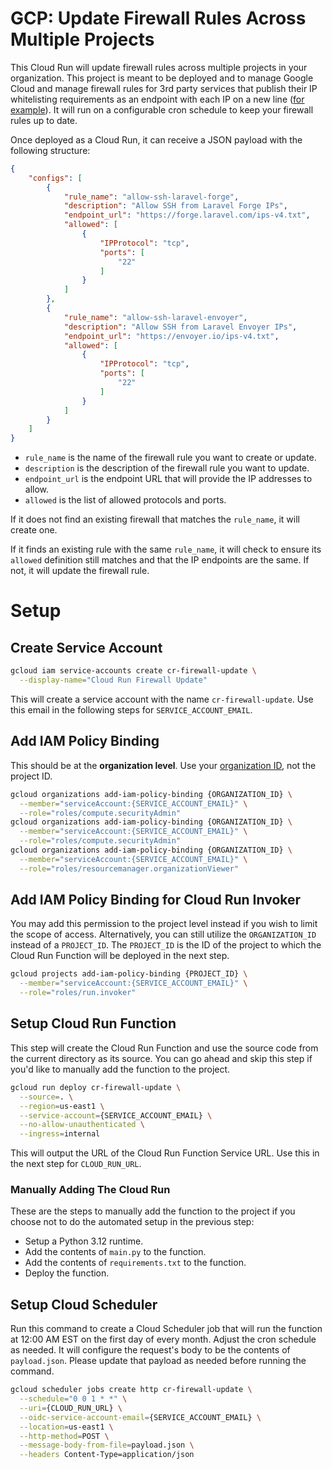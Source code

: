 # GCP: Update Firewall Rules Across Multiple Projects

This Cloud Run will update firewall rules across multiple projects in your organization. This project is meant to be deployed and to manage Google Cloud and manage firewall rules for 3rd party services that publish their IP whitelisting requirements as an endpoint with each IP on a new line ([for example](https://envoyer.io/ips-v4.txt)). It will run on a configurable cron schedule to keep your firewall rules up to date.

Once deployed as a Cloud Run, it can receive a JSON payload with the following structure:

```json
{
    "configs": [
        {
            "rule_name": "allow-ssh-laravel-forge",
            "description": "Allow SSH from Laravel Forge IPs",
            "endpoint_url": "https://forge.laravel.com/ips-v4.txt",
            "allowed": [
                {
                    "IPProtocol": "tcp",
                    "ports": [
                        "22"
                    ]
                }
            ]
        },
        {
            "rule_name": "allow-ssh-laravel-envoyer",
            "description": "Allow SSH from Laravel Envoyer IPs",
            "endpoint_url": "https://envoyer.io/ips-v4.txt",
            "allowed": [
                {
                    "IPProtocol": "tcp",
                    "ports": [
                        "22"
                    ]
                }
            ]
        }
    ]
}
```

- `rule_name` is the name of the firewall rule you want to create or update.
- `description` is the description of the firewall rule you want to update.
- `endpoint_url` is the endpoint URL that will provide the IP addresses to allow.
- `allowed` is the list of allowed protocols and ports.

If it does not find an existing firewall that matches the `rule_name`, it will create one.

If it finds an existing rule with the same `rule_name`, it will check to ensure its `allowed` definition still matches and that the IP endpoints are the same. If not, it will update the firewall rule.

# Setup

## Create Service Account

```bash
gcloud iam service-accounts create cr-firewall-update \
  --display-name="Cloud Run Firewall Update"
```

This will create a service account with the name `cr-firewall-update`. Use this email in the following steps for `SERVICE_ACCOUNT_EMAIL`.

## Add IAM Policy Binding

This should be at the **organization level**. Use your [organization ID](https://cloud.google.com/resource-manager/docs/creating-managing-organization#retrieving_your_organization_id), not the project ID.

```bash
gcloud organizations add-iam-policy-binding {ORGANIZATION_ID} \
  --member="serviceAccount:{SERVICE_ACCOUNT_EMAIL}" \
  --role="roles/compute.securityAdmin"
gcloud organizations add-iam-policy-binding {ORGANIZATION_ID} \
  --member="serviceAccount:{SERVICE_ACCOUNT_EMAIL}" \
  --role="roles/compute.securityAdmin"
gcloud organizations add-iam-policy-binding {ORGANIZATION_ID} \
  --member="serviceAccount:{SERVICE_ACCOUNT_EMAIL}" \
  --role="roles/resourcemanager.organizationViewer"
```

## Add IAM Policy Binding for Cloud Run Invoker

You may add this permission to the project level instead if you wish to limit the scope of access. Alternatively, you can still utilize the `ORGANIZATION_ID` instead of a `PROJECT_ID`. The `PROJECT_ID` is the ID of the project to which the Cloud Run Function will be deployed in the next step.

```bash
gcloud projects add-iam-policy-binding {PROJECT_ID} \
  --member="serviceAccount:{SERVICE_ACCOUNT_EMAIL}" \
  --role="roles/run.invoker"
```

## Setup Cloud Run Function

This step will create the Cloud Run Function and use the source code from the current directory as its source. You can go ahead and skip this step if you'd like to manually add the function to the project.

```bash
gcloud run deploy cr-firewall-update \
  --source=. \
  --region=us-east1 \
  --service-account={SERVICE_ACCOUNT_EMAIL} \
  --no-allow-unauthenticated \
  --ingress=internal
```

This will output the URL of the Cloud Run Function Service URL. Use this in the next step for `CLOUD_RUN_URL`.

### Manually Adding The Cloud Run

These are the steps to manually add the function to the project if you choose not to do the automated setup in the previous step:

- Setup a Python 3.12 runtime.
- Add the contents of `main.py` to the function.
- Add the contents of `requirements.txt` to the function.
- Deploy the function.

## Setup Cloud Scheduler

Run this command to create a Cloud Scheduler job that will run the function at 12:00 AM EST on the first day of every month. Adjust the cron schedule as needed. It will configure the request's body to be the contents of `payload.json`. Please update that payload as needed before running the command.

```bash
gcloud scheduler jobs create http cr-firewall-update \
  --schedule="0 0 1 * *" \
  --uri={CLOUD_RUN_URL} \
  --oidc-service-account-email={SERVICE_ACCOUNT_EMAIL} \
  --location=us-east1 \
  --http-method=POST \
  --message-body-from-file=payload.json \
  --headers Content-Type=application/json
```
